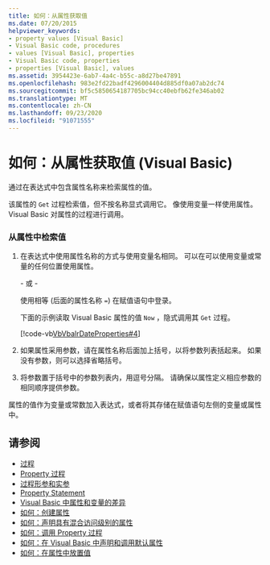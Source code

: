 ```yaml
---
title: 如何：从属性获取值
ms.date: 07/20/2015
helpviewer_keywords:
- property values [Visual Basic]
- Visual Basic code, procedures
- values [Visual Basic], properties
- Visual Basic code, properties
- properties [Visual Basic], values
ms.assetid: 3954423e-6ab7-4a4c-b55c-a8d27be47891
ms.openlocfilehash: 983e2fd22badf4296004404d885df0a07ab2dc74
ms.sourcegitcommit: bf5c5850654187705bc94cc40ebfb62fe346ab02
ms.translationtype: MT
ms.contentlocale: zh-CN
ms.lasthandoff: 09/23/2020
ms.locfileid: "91071555"
---
```

# <a name="how-to-get-a-value-from-a-property-visual-basic"></a>如何：从属性获取值 (Visual Basic)

通过在表达式中包含属性名称来检索属性的值。  
  
 该属性的 `Get` 过程检索值，但不按名称显式调用它。 像使用变量一样使用属性。 Visual Basic 对属性的过程进行调用。  
  
### <a name="to-retrieve-a-value-from-a-property"></a>从属性中检索值  
  
1. 在表达式中使用属性名称的方式与使用变量名相同。 可以在可以使用变量或常量的任何位置使用属性。  
  
     \- 或 -  
  
     使用相等 (后面的属性名称 `=`) 在赋值语句中登录。  
  
     下面的示例读取 Visual Basic 属性的值 `Now` ，隐式调用其 `Get` 过程。  
  
     [!code-vb[VbVbalrDateProperties#4](~/samples/snippets/visualbasic/VS_Snippets_VBCSharp/VbVbalrDateProperties/VB/Module1.vb#4)]  
  
2. 如果属性采用参数，请在属性名称后面加上括号，以将参数列表括起来。 如果没有参数，则可以选择省略括号。  
  
3. 将参数置于括号中的参数列表内，用逗号分隔。 请确保以属性定义相应参数的相同顺序提供参数。  
  
 属性的值作为变量或常数加入表达式，或者将其存储在赋值语句左侧的变量或属性中。  
  
## <a name="see-also"></a>请参阅

- [过程](./index.md)
- [Property 过程](./property-procedures.md)
- [过程形参和实参](./procedure-parameters-and-arguments.md)
- [Property Statement](../../../language-reference/statements/property-statement.md)
- [Visual Basic 中属性和变量的差异](./differences-between-properties-and-variables.md)
- [如何：创建属性](./how-to-create-a-property.md)
- [如何：声明具有混合访问级别的属性](./how-to-declare-a-property-with-mixed-access-levels.md)
- [如何：调用 Property 过程](./how-to-call-a-property-procedure.md)
- [如何：在 Visual Basic 中声明和调用默认属性](./how-to-declare-and-call-a-default-property.md)
- [如何：在属性中放置值](./how-to-put-a-value-in-a-property.md)

